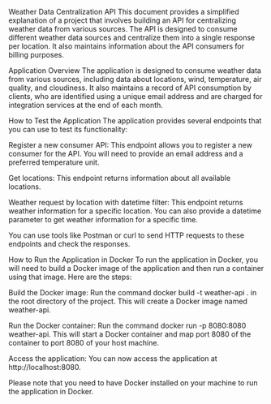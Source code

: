Weather Data Centralization API
This document provides a simplified explanation of a project that involves building an API for centralizing weather data from various sources. The API is designed to consume different weather data sources and centralize them into a single response per location. It also maintains information about the API consumers for billing purposes.

Application Overview
The application is designed to consume weather data from various sources, including data about locations, wind, temperature, air quality, and cloudiness. It also maintains a record of API consumption by clients, who are identified using a unique email address and are charged for integration services at the end of each month.

How to Test the Application
The application provides several endpoints that you can use to test its functionality:

Register a new consumer API: This endpoint allows you to register a new consumer for the API. You will need to provide an email address and a preferred temperature unit.

Get locations: This endpoint returns information about all available locations.

Weather request by location with datetime filter: This endpoint returns weather information for a specific location. You can also provide a datetime parameter to get weather information for a specific time.

You can use tools like Postman or curl to send HTTP requests to these endpoints and check the responses.

How to Run the Application in Docker
To run the application in Docker, you will need to build a Docker image of the application and then run a container using that image. Here are the steps:

Build the Docker image: Run the command docker build -t weather-api . in the root directory of the project. This will create a Docker image named weather-api.

Run the Docker container: Run the command docker run -p 8080:8080 weather-api. This will start a Docker container and map port 8080 of the container to port 8080 of your host machine.

Access the application: You can now access the application at http://localhost:8080.

Please note that you need to have Docker installed on your machine to run the application in Docker.
